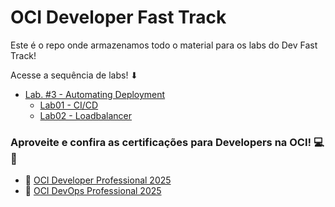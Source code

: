 ﻿# OCI Developer Fast Track 
Este é o repo onde armazenamos todo o material para os labs do Dev Fast Track!

Acesse a sequência de labs! ⬇

- [Lab. #3 - Automating Deployment](/Lab.%20%234%20-%20Automating%20Deployment)
  - [Lab01 - CI/CD ](./LAB01/README.md)
  - [Lab02 - Loadbalancer ](./LAB02/README.md)


### Aproveite e confira as certificações para Developers na OCI! 💻🚀
- 🏅 [OCI Developer Professional 2025](https://mylearn.oracle.com/ou/learning-path/become-an-oci-developer-professional-2023/121998)
- 🏅 [OCI DevOps Professional 2025](https://mylearn.oracle.com/ou/learning-path/become-an-oci-devops-professional-2023/121756)
